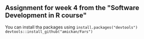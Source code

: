 ## Assignment for week 4 from the "Software Development in R course"

You can install tha packages using
```install.packages("devtools")```
```devtools::install_github("amickan/Fars")```
